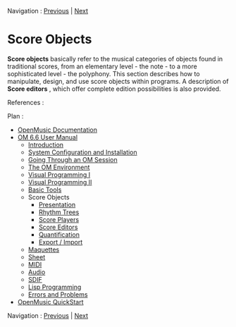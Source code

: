 Navigation : [Previous](PictureEditor "page précédente\(Picture
Editor\)") | [Next](Score-Objects-Intro "page
suivante\(Presentation\)")

# Score Objects

**Score objects** basically refer to the musical categories of objects found
in traditional scores, from an elementary level - the note - to a more
sophisticated level - the polyphony. This section describes how to manipulate,
design, and use score objects within programs. A description of  **Score
editors** , which offer complete edition possibilities is also provided.

References :

Plan :

  * [OpenMusic Documentation](OM-Documentation)
  * [OM 6.6 User Manual](OM-User-Manual)
    * [Introduction](00-Sommaire)
    * [System Configuration and Installation](Installation)
    * [Going Through an OM Session](Goingthrough)
    * [The OM Environment](Environment)
    * [Visual Programming I](BasicVisualProgramming)
    * [Visual Programming II](AdvancedVisualProgramming)
    * [Basic Tools](BasicObjects)
    * Score Objects
      * [Presentation](Score-Objects-Intro)
      * [Rhythm Trees](RT)
      * [Score Players](ScorePlayer)
      * [Score Editors](ScoreEditors)
      * [Quantification](Quantification)
      * [Export / Import](ImportExport)
    * [Maquettes](Maquettes)
    * [Sheet](Sheet)
    * [MIDI](MIDI)
    * [Audio](Audio)
    * [SDIF](SDIF)
    * [Lisp Programming](Lisp)
    * [Errors and Problems](errors)
  * [OpenMusic QuickStart](QuickStart-Chapters)

Navigation : [Previous](PictureEditor "page précédente\(Picture
Editor\)") | [Next](Score-Objects-Intro "page
suivante\(Presentation\)")

